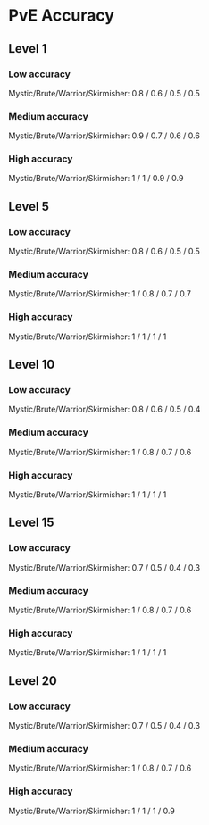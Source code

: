 # PvE Accuracy

## Level 1

### Low accuracy
Mystic/Brute/Warrior/Skirmisher: 0.8 / 0.6 / 0.5 / 0.5

### Medium accuracy
Mystic/Brute/Warrior/Skirmisher: 0.9 / 0.7 / 0.6 / 0.6

### High accuracy
Mystic/Brute/Warrior/Skirmisher: 1 / 1 / 0.9 / 0.9

## Level 5

### Low accuracy
Mystic/Brute/Warrior/Skirmisher: 0.8 / 0.6 / 0.5 / 0.5

### Medium accuracy
Mystic/Brute/Warrior/Skirmisher: 1 / 0.8 / 0.7 / 0.7

### High accuracy
Mystic/Brute/Warrior/Skirmisher: 1 / 1 / 1 / 1

## Level 10

### Low accuracy
Mystic/Brute/Warrior/Skirmisher: 0.8 / 0.6 / 0.5 / 0.4

### Medium accuracy
Mystic/Brute/Warrior/Skirmisher: 1 / 0.8 / 0.7 / 0.6

### High accuracy
Mystic/Brute/Warrior/Skirmisher: 1 / 1 / 1 / 1

## Level 15

### Low accuracy
Mystic/Brute/Warrior/Skirmisher: 0.7 / 0.5 / 0.4 / 0.3

### Medium accuracy
Mystic/Brute/Warrior/Skirmisher: 1 / 0.8 / 0.7 / 0.6

### High accuracy
Mystic/Brute/Warrior/Skirmisher: 1 / 1 / 1 / 1

## Level 20

### Low accuracy
Mystic/Brute/Warrior/Skirmisher: 0.7 / 0.5 / 0.4 / 0.3

### Medium accuracy
Mystic/Brute/Warrior/Skirmisher: 1 / 0.8 / 0.7 / 0.6

### High accuracy
Mystic/Brute/Warrior/Skirmisher: 1 / 1 / 1 / 0.9
